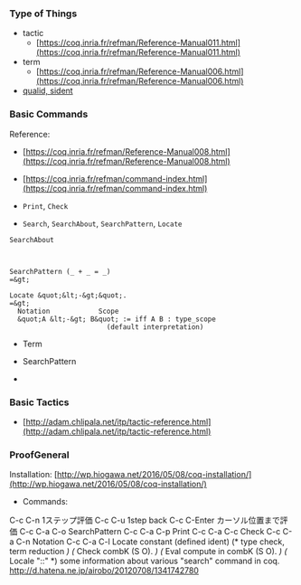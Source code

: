 <!--
{
  "title": "Coq Notes",
  "date": "2016-05-18T01:52:28.000Z",
  "category": "",
  "tags": [
    "coq"
  ],
  "draft": true
}
-->

### Type of Things

- tactic
  - [https://coq.inria.fr/refman/Reference-Manual011.html](https://coq.inria.fr/refman/Reference-Manual011.html)
- term
  - [https://coq.inria.fr/refman/Reference-Manual006.html](https://coq.inria.fr/refman/Reference-Manual006.html)
- [qualid, sident](https://coq.inria.fr/refman/Reference-Manual003.html#qualid)

### Basic Commands

Reference: 
  - [https://coq.inria.fr/refman/Reference-Manual008.html](https://coq.inria.fr/refman/Reference-Manual008.html)
  - [https://coq.inria.fr/refman/command-index.html](https://coq.inria.fr/refman/command-index.html)

- `Print`, `Check`


- `Search`, `SearchAbout`, `SearchPattern`, `Locate`

```
SearchAbout



SearchPattern (_ + _ = _)
=&gt; 

Locate &quot;&lt;-&gt;&quot;.
=&gt; 
  Notation            Scope     
  &quot;A &lt;-&gt; B&quot; := iff A B : type_scope
                        (default interpretation)
```

- Term

- SearchPattern

- 

### Basic Tactics

- [http://adam.chlipala.net/itp/tactic-reference.html](http://adam.chlipala.net/itp/tactic-reference.html)

### ProofGeneral

Installation: [http://wp.hiogawa.net/2016/05/08/coq-installation/](http://wp.hiogawa.net/2016/05/08/coq-installation/)

- Commands:

C-c C-n 1ステップ評価
C-c C-u 1step back
C-c C-Enter カーソル位置まで評価
C-c C-a C-o SearchPattern
C-c C-a C-p Print
C-c C-a C-c Check
C-c C-a C-n Notation
C-c C-a C-l Locate constant (defined ident)
(* type check, term reduction *)
(* Check combK (S O). *)
(* Eval compute in combK (S O). *)
(* Locale "::" *)
some information about various "search" command in coq.
http://d.hatena.ne.jp/airobo/20120708/1341742780